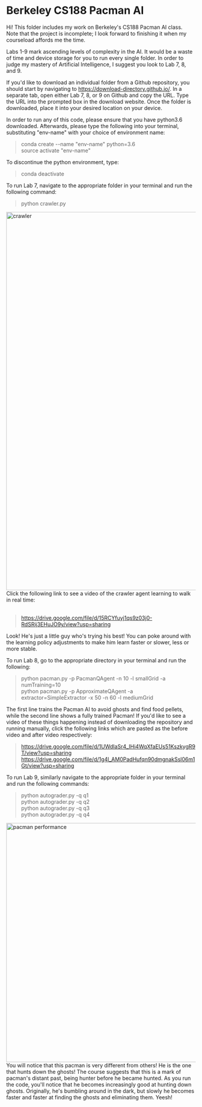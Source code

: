 Berkeley CS188 Pacman AI
====================================
Hi! This folder includes my work on Berkeley's CS188 Pacman AI class. Note that the project is incomplete; I look forward to finishing it when my courseload affords me the time.

Labs 1-9 mark ascending levels of complexity in the AI. It would be a waste of time and device storage for you to run every single folder. In order to judge my mastery of Artificial Intelligence, I suggest you look to Lab 7, 8, and 9.

If you'd like to download an individual folder from a Github repository, you should start by navigating to https://download-directory.github.io/. In a separate tab, open either Lab 7, 8, or 9 on Github and copy the URL. Type the URL into the prompted box in the download website. Once the folder is downloaded, place it into your desired location on your device.

In order to run any of this code, please ensure that you have python3.6 downloaded. Afterwards, please type the following into your terminal, substituting "env-name" with your choice of environment name:
>conda create --name "env-name" python=3.6  
>source activate "env-name"

To discontinue the python environment, type:
>conda deactivate

To run Lab 7, navigate to the appropriate folder in your terminal and run the following command:   
>python crawler.py   

<img width="1006" alt="crawler" src="https://user-images.githubusercontent.com/124002750/222548890-669d71a2-5230-4a83-a991-ce7a4adc471e.png">
Click the following link to see a video of the crawler agent learning to walk in real time:<br>

<br>

>https://drive.google.com/file/d/15RCYfuyj1qs9z03j0-RdSRij3EHuJO9y/view?usp=sharing

Look! He's just a little guy who's trying his best! You can poke around with the learning policy adjustments to make him learn faster or slower, less or more stable.  

To run Lab 8, go to the appropriate directory in your terminal and run the following:
>python pacman.py -p PacmanQAgent -n 10 -l smallGrid -a numTraining=10  
>python pacman.py -p ApproximateQAgent -a extractor=SimpleExtractor -x 50 -n 60 -l mediumGrid

The first line trains the Pacman AI to avoid ghosts and find food pellets, while the second line shows a fully trained Pacman! If you'd like to see a video of these things happening instead of downloading the repository and running manually, click the following links which are pasted as the before video and after video respectively:

>https://drive.google.com/file/d/1UWdIaSr4_IHi4WqXfaEUs51KszkygR9T/view?usp=sharing
>https://drive.google.com/file/d/1g4l_AM0PadHufqn90dmgnakSsl06m1Gt/view?usp=sharing




To run Lab 9, similarly navigate to the appropriate folder in your terminal and run the following commands:  
>python autograder.py -q q1   
python autograder.py -q q2   
python autograder.py -q q3    
python autograder.py -q q4   

<img width="636" alt="pacman performance" src="https://user-images.githubusercontent.com/124002750/222544017-b2e3659e-2eba-4114-946c-fb81a33f725c.png">
You will notice that this pacman is very different from others! He is the one that hunts down the ghosts! The course suggests that this is a mark of pacman's distant past, being hunter before he became hunted. As you run the code, you'll notice that he becomes increasingly good at hunting down ghosts. Originally, he's bumbling around in the dark, but slowly he becomes faster and faster at finding the ghosts and eliminating them. Yeesh!

